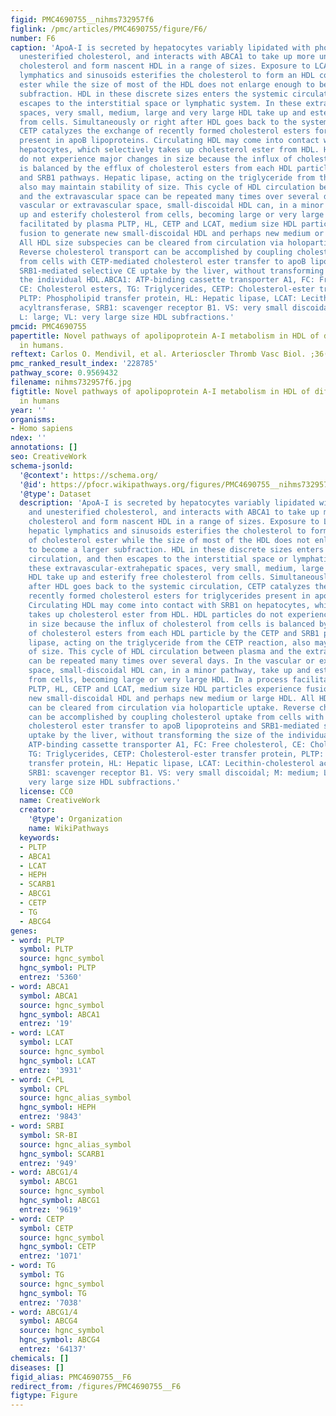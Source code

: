 ```yaml
---
figid: PMC4690755__nihms732957f6
figlink: /pmc/articles/PMC4690755/figure/F6/
number: F6
caption: 'ApoA-I is secreted by hepatocytes variably lipidated with phospholipid and
  unesterified cholesterol, and interacts with ABCA1 to take up more unesterified
  cholesterol and form nascent HDL in a range of sizes. Exposure to LCAT in the hepatic
  lymphatics and sinusoids esterifies the cholesterol to form an HDL core of cholesterol
  ester while the size of most of the HDL does not enlarge enough to become a larger
  subfraction. HDL in these discrete sizes enters the systemic circulation, and then
  escapes to the interstitial space or lymphatic system. In these extravascular-extrahepatic
  spaces, very small, medium, large and very large HDL take up and esterify free cholesterol
  from cells. Simultaneously or right after HDL goes back to the systemic circulation,
  CETP catalyzes the exchange of recently formed cholesterol esters for triglycerides
  present in apoB lipoproteins. Circulating HDL may come into contact with SRB1 on
  hepatocytes, which selectively takes up cholesterol ester from HDL. HDL particles
  do not experience major changes in size because the influx of cholesterol from cells
  is balanced by the efflux of cholesterol esters from each HDL particle by the CETP
  and SRB1 pathways. Hepatic lipase, acting on the triglyceride from the CETP reaction,
  also may maintain stability of size. This cycle of HDL circulation between plasma
  and the extravascular space can be repeated many times over several days. In the
  vascular or extravascular space, small-discoidal HDL can, in a minor pathway, take
  up and esterify cholesterol from cells, becoming large or very large HDL. In a process
  facilitated by plasma PLTP, HL, CETP and LCAT, medium size HDL particles experience
  fusion to generate new small-discoidal HDL and perhaps new medium or large HDL.
  All HDL size subspecies can be cleared from circulation via holoparticle uptake.
  Reverse cholesterol transport can be accomplished by coupling cholesterol uptake
  from cells with CETP-mediated cholesterol ester transfer to apoB lipoproteins and
  SRB1-mediated selective CE uptake by the liver, without transforming the size of
  the individual HDL.ABCA1: ATP-binding cassette transporter A1, FC: Free cholesterol,
  CE: Cholesterol esters, TG: Triglycerides, CETP: Cholesterol-ester transfer protein,
  PLTP: Phospholipid transfer protein, HL: Hepatic lipase, LCAT: Lecithin-cholesterol
  acyltransferase, SRB1: scavenger receptor B1. VS: very small discoidal; M: medium;
  L: large; VL: very large size HDL subfractions.'
pmcid: PMC4690755
papertitle: Novel pathways of apolipoprotein A-I metabolism in HDL of different sizes
  in humans.
reftext: Carlos O. Mendivil, et al. Arterioscler Thromb Vasc Biol. ;36(1):156-165.
pmc_ranked_result_index: '228785'
pathway_score: 0.9569432
filename: nihms732957f6.jpg
figtitle: Novel pathways of apolipoprotein A-I metabolism in HDL of different sizes
  in humans
year: ''
organisms:
- Homo sapiens
ndex: ''
annotations: []
seo: CreativeWork
schema-jsonld:
  '@context': https://schema.org/
  '@id': https://pfocr.wikipathways.org/figures/PMC4690755__nihms732957f6.html
  '@type': Dataset
  description: 'ApoA-I is secreted by hepatocytes variably lipidated with phospholipid
    and unesterified cholesterol, and interacts with ABCA1 to take up more unesterified
    cholesterol and form nascent HDL in a range of sizes. Exposure to LCAT in the
    hepatic lymphatics and sinusoids esterifies the cholesterol to form an HDL core
    of cholesterol ester while the size of most of the HDL does not enlarge enough
    to become a larger subfraction. HDL in these discrete sizes enters the systemic
    circulation, and then escapes to the interstitial space or lymphatic system. In
    these extravascular-extrahepatic spaces, very small, medium, large and very large
    HDL take up and esterify free cholesterol from cells. Simultaneously or right
    after HDL goes back to the systemic circulation, CETP catalyzes the exchange of
    recently formed cholesterol esters for triglycerides present in apoB lipoproteins.
    Circulating HDL may come into contact with SRB1 on hepatocytes, which selectively
    takes up cholesterol ester from HDL. HDL particles do not experience major changes
    in size because the influx of cholesterol from cells is balanced by the efflux
    of cholesterol esters from each HDL particle by the CETP and SRB1 pathways. Hepatic
    lipase, acting on the triglyceride from the CETP reaction, also may maintain stability
    of size. This cycle of HDL circulation between plasma and the extravascular space
    can be repeated many times over several days. In the vascular or extravascular
    space, small-discoidal HDL can, in a minor pathway, take up and esterify cholesterol
    from cells, becoming large or very large HDL. In a process facilitated by plasma
    PLTP, HL, CETP and LCAT, medium size HDL particles experience fusion to generate
    new small-discoidal HDL and perhaps new medium or large HDL. All HDL size subspecies
    can be cleared from circulation via holoparticle uptake. Reverse cholesterol transport
    can be accomplished by coupling cholesterol uptake from cells with CETP-mediated
    cholesterol ester transfer to apoB lipoproteins and SRB1-mediated selective CE
    uptake by the liver, without transforming the size of the individual HDL.ABCA1:
    ATP-binding cassette transporter A1, FC: Free cholesterol, CE: Cholesterol esters,
    TG: Triglycerides, CETP: Cholesterol-ester transfer protein, PLTP: Phospholipid
    transfer protein, HL: Hepatic lipase, LCAT: Lecithin-cholesterol acyltransferase,
    SRB1: scavenger receptor B1. VS: very small discoidal; M: medium; L: large; VL:
    very large size HDL subfractions.'
  license: CC0
  name: CreativeWork
  creator:
    '@type': Organization
    name: WikiPathways
  keywords:
  - PLTP
  - ABCA1
  - LCAT
  - HEPH
  - SCARB1
  - ABCG1
  - CETP
  - TG
  - ABCG4
genes:
- word: PLTP
  symbol: PLTP
  source: hgnc_symbol
  hgnc_symbol: PLTP
  entrez: '5360'
- word: ABCA1
  symbol: ABCA1
  source: hgnc_symbol
  hgnc_symbol: ABCA1
  entrez: '19'
- word: LCAT
  symbol: LCAT
  source: hgnc_symbol
  hgnc_symbol: LCAT
  entrez: '3931'
- word: C+PL
  symbol: CPL
  source: hgnc_alias_symbol
  hgnc_symbol: HEPH
  entrez: '9843'
- word: SRBI
  symbol: SR-BI
  source: hgnc_alias_symbol
  hgnc_symbol: SCARB1
  entrez: '949'
- word: ABCG1/4
  symbol: ABCG1
  source: hgnc_symbol
  hgnc_symbol: ABCG1
  entrez: '9619'
- word: CETP
  symbol: CETP
  source: hgnc_symbol
  hgnc_symbol: CETP
  entrez: '1071'
- word: TG
  symbol: TG
  source: hgnc_symbol
  hgnc_symbol: TG
  entrez: '7038'
- word: ABCG1/4
  symbol: ABCG4
  source: hgnc_symbol
  hgnc_symbol: ABCG4
  entrez: '64137'
chemicals: []
diseases: []
figid_alias: PMC4690755__F6
redirect_from: /figures/PMC4690755__F6
figtype: Figure
---
```

